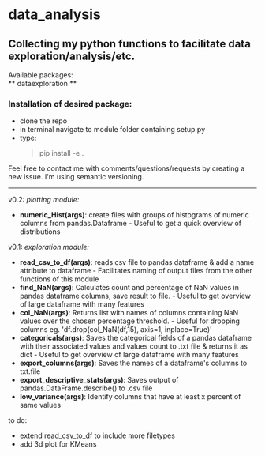 # data_analysis
Collecting my python functions to facilitate data exploration/analysis/etc.
---------------

Available packages:   
** dataexploration **

### Installation of desired package:  
- clone the repo
- in terminal navigate to module folder containing setup.py
- type:  
  > pip install -e .

Feel free to contact me with comments/questions/requests by creating a new issue. 
I'm using semantic versioning.

----------------
v0.2:
*plotting module:*
- **numeric_Hist(args)**: create files with groups of histograms of numeric columns from pandas.Dataframe - Useful to get a quick overview of distributions 

v0.1:
*exploration module:*  
- **read_csv_to_df(args)**: reads csv file to pandas dataframe & add a name attribute to dataframe - Facilitates naming of output files from the other functions of this module
- **find_NaN(args)**: Calculates count and percentage of NaN values in pandas dataframe columns, save result to file. - Useful to get overview of large dataframe with many features
- **col_NaN(args)**: Returns list with names of columns containing NaN values over the chosen percentage threshold. - Useful for dropping columns eg. 'df.drop(col_NaN(df,15), axis=1, inplace=True)' 
- **categoricals(args)**: Saves the categorical fields of a pandas dataframe with their associated values and values count to .txt file & returns it as dict - Useful to get overview of large dataframe with many features
- **export_columns(args)**: Saves the names of a dataframe's columns to txt.file 
- **export_descriptive_stats(args)**: Saves output of pandas.DataFrame.describe() to .csv file 
- **low_variance(args)**: Identify columns that have at least x percent of same values



to do:
* extend read_csv_to_df to include more filetypes 
* add 3d plot for KMeans